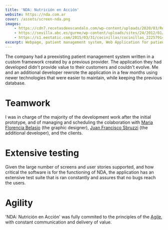 ```yaml
---
title: 'NDA: Nutrición en Acción'
website: https://nda.com.ar
cover: /assets/screen-nda.png
images:
    - https://cdn7.recetasdeescandalo.com/wp-content/uploads/2020/03/Recetas-de-cuarentena-para-comer-bien-durante-el-confinamiento.jpg
    - https://sevilla.abc.es/gurme/wp-content/uploads/sites/24/2012/01/comida-rapida-casera.jpg
    - https://s1.eestatic.com/2015/03/31/cocinillas/cocinillas_22257914_116018277_1706x960.jpg
excerpt: Webpage, patient management system, Web Application for patients
---
```

The company had a preexisting patient management system written in a custom framework created by a previous provider. The application they had developed didn't provide value to their customers and couldn't evolve. Me and an additional developer rewrote the application in a few months using newer technologies that were easier to maintain, while keeping the previous database. 

# Teamwork
I was in charge of the majority of the development work after the initial prototype, and of managing and scheduling the colaboration with [Maria Florencia Belasio](https://www.behance.net/mflorbelasio) (the graphic designer), [Juan Francisco Sbruzzi](https://www.linkedin.com/in/juan-francisco-sbruzzi-trq/) (the additional developer), and the clients.

# Extensive testing
Given the large number of screens and user stories supported, and how critical the software is for the functioning of NDA, the application has an extensive test suite that is ran constantly and assures that no bugs reach the users.

# Agility
'NDA: Nutrición en Acción' was fully commited to the principles of the [Agile](https://agilemanifesto.org/), with constant communication and delivery of value.
